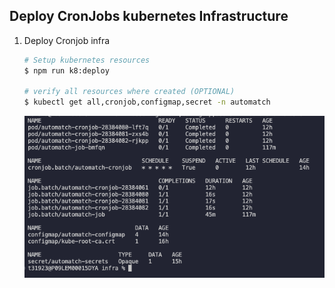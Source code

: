 ## Deploy CronJobs kubernetes Infrastructure

1. Deploy Cronjob infra
    ```bash
    # Setup kubernetes resources
    $ npm run k8:deploy

    # verify all resources where created (OPTIONAL)
    $ kubectl get all,cronjob,configmap,secret -n automatch
    ```

    ![jobs k8 resources](assets/jobs-k8-resources.png)
